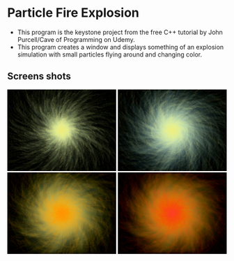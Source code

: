 # Particle Fire Explosion

* This program is the keystone project from the free C++ tutorial by John Purcell/Cave of Programming on Udemy.
* This program creates a window and displays something of an explosion simulation with small particles flying around and changing color. 

## Screens shots

<img src="./img/screen-shot-1.jpg" width="250px"></img>
<img src="./img/screen-shot-2.jpg" width="250px"></img>
<img src="./img/screen-shot-3.jpg" width="250px"></img>
<img src="./img/screen-shot-4.jpg" width="250px"></img>
